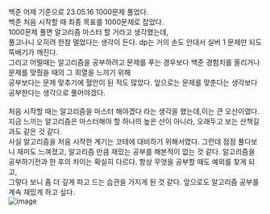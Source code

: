 백준 어제 기준으로 23.05.16 1000문제 풀었다.   
백준 처음 시작할 때 최종 목표를 1000문제로 잡았다.   
1000문제 풀면 알고리즘 마스터 할 거라고 생각했는데,   
풀고나니 오히려 한참 멀었다는 생각이 든다. dp는 거의 손도 안대서 실버 1 문제만 되도 뚝배기가 깨진다.   
그리고 어떨때는 알고리즘을 공부하려고 문제를 푸는 경우보다 백준 경험치를 올리거나 문제를 맞췄을 때의 그 희열을 느끼기 위해   
공부보다는 문제 맞추기에 혈안이 된 적도 많았다. 앞으로는 문제를 맞춘다는 생각보다 공부한다는 생각으로 풀어야겠다.<br></br>
처음 시작할 때는 알고리즘을 마스터 해야겠다 라는 생각을 했는데,이는 큰 오산이였다.   
지금 느끼는 알고리즘은 마스터해야 할 하나의 높은 산이 아니라, 오래두고 보는 산책길과도 같은 것 같다.   
사실 알고리즘을 처음 시작한 계기는 코테에 대비하기 위해서였다. 그런데 점점 풀다보니 재미도 느껴졌고, 알고리즘 만큼 재밌는 공부를 해본적이 없는 것 같다.
알고리즘을 공부하기전과 한 후의 차이는 확실히 다르다. 항상 무엇을 공부할 때도 예외를 찾게 되고,   
그렇다 보니 좀 더 깊게 파고 드는 습관을 가지게 된 것 같다. 앞으로도 알고리즘 공부를 계속 재밌게 하고 싶다.   
![image](https://github.com/HuttTheJAVA/Algorithm_review/assets/92637789/2db3798b-b410-4ec7-9ddd-b83203f6ac26)
